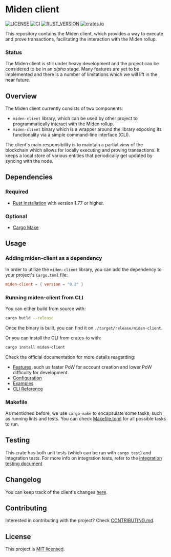 # Miden client

[![LICENSE](https://img.shields.io/badge/license-MIT-blue.svg)](https://github.com/0xPolygonMiden/miden-client/blob/main/LICENSE)
[![CI](https://github.com/0xPolygonMiden/miden-client/actions/workflows/ci.yml/badge.svg)](https://github.com/0xPolygonMiden/miden-clinet/actions/workflows/ci.yml)
[![RUST_VERSION](https://img.shields.io/badge/rustc-1.77+-lightgray.svg)]()
[![crates.io](https://img.shields.io/crates/v/miden-client)](https://crates.io/crates/miden-client)

This repository contains the Miden client, which provides a way to execute and prove transactions, facilitating the interaction with the Miden rollup.

### Status

The Miden client is still under heavy development and the project can be considered to be in an *alpha* stage. Many features are yet to be implemented and there is a number of limitations which we will lift in the near future.

## Overview

The Miden client currently consists of two components:

- `miden-client` library, which can be used by other project to programmatically interact with the Miden rollup. 
- `miden-client` binary which is a wrapper around the library exposing its functionality via a simple command-line interface (CLI).

The client's main responsibility is to maintain a partial view of the blockchain which allows for locally executing and proving transactions. It keeps a local store of various entities that periodically get updated by syncing with the node.

## Dependencies

### Required

- [Rust installation](https://www.rust-lang.org/tools/install) with version 1.77 or higher.

### Optional

- [Cargo Make](https://github.com/sagiegurari/cargo-make)

## Usage

### Adding miden-client as a dependency

In order to utilize the `miden-client` library, you can add the dependency to your project's `Cargo.toml` file:

````toml
miden-client = { version = "0.2" }
````

### Running miden-client from CLI

You can either build from source with:

```bash
cargo build --release
```

Once the binary is built, you can find it on `./target/release/miden-client`.

Or you can install the CLI from crates-io with:

```bash
cargo install miden-client
```

Check the official documentation for more details reagarding:

- [Features](https://docs.polygon.technology/miden/miden-client/library/#features), such us faster PoW for account creation and lower PoW difficulty for development.
- [Configuration](https://docs.polygon.technology/miden/miden-client/cli-config/)
- [Examples](https://0xpolygonmiden.github.io/miden-base/introduction/getting-started.html)
- [CLI Reference](https://docs.polygon.technology/miden/miden-client/cli-reference/#types-of-transaction)

### Makefile

As mentioned before, we use `cargo-make` to encapsulate some tasks, such as running lints and tests. You can check [Makefile.toml](./Makefile.toml) for all possible tasks to run.

## Testing

This crate has both unit tests (which can be run with `cargo test`) and integration tests. For more info on integration tests, refer to the [integration testing document](./tests/README.md)

## Changelog

You can keep track of the client's changes [here](./CHANGELOG.md).

## Contributing

Interested in contributing with the project? Check [CONTRIBUTING.md](./CONTRIBUTING.md).

## License
This project is [MIT licensed](./LICENSE).
